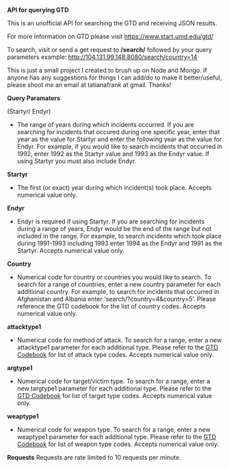 **API for querying GTD**

This is an unofficial API for searching the GTD and receiving JSON results. 

For more information on GTD please visit https://www.start.umd.edu/gtd/

To search, visit or send a get request to **/search/** followed by your query parameters
example: http://104.131.99.148:8080/search/country=14

This is just a small project I created to brush up on Node and Mongo. If anyone has any suggestions for things I can add/do to make it better/useful, please shoot me an email at tatianafrank at gmail. Thanks!

**Query Paramaters**

(Startyr/ Endyr)
 - The range of years during which incidents occurred. If you are searching for incidents that occured during one specific year, enter that year as the value for Startyr and enter the following year as the value for Endyr. For example, if you would like to search incidents that occurred in 1992, enter 1992 as the Startyr value and 1993 as the Endyr value. If using Startyr you must also include Endyr.

**Startyr**
- The first (or exact) year during which incident(s) took place. Accepts numerical value only.

**Endyr**
- Endyr is required if using Startyr. If you are searching for incidents during a range of years, Endyr would be the end of the range but not included in the range. For example, to search incidents which took place during 1991-1993 including 1993 enter 1994 as the Endyr and 1991 as the Startyr. Accepts numerical value only.

**Country**
- Numerical code for country or countries you would like to search. To search for a range of countries, enter a new country parameter for each additional country. For example, to search for incidents that occurred in Afghanistan and Albania enter 'search/?country=4&amp;country=5'. Please reference the GTD codebook for the list of country codes. Accepts numerical value only.

**attacktype1**
- Numerical code for method of attack. To search for a range, enter a new attacktype1 parameter for each additional type. Please refer to the <a href="https://www.start.umd.edu/gtd/downloads/Codebook.pdf">GTD Codebook</a> for list of attack type codes. Accepts numerical value only.

**argtype1**
- Numerical code for target/victim type. To search for a range, enter a new targtype1 parameter for each additional type. Please refer to the <a href="https://www.start.umd.edu/gtd/downloads/Codebook.pdf">GTD Codebook</a> for list of target type codes. Accepts numerical value only.

**weaptype1**
 - Numerical code for weapon type. To search for a range, enter a new weaptype1 parameter for each additional type. Please refer to the <a href="https://www.start.umd.edu/gtd/downloads/Codebook.pdf">GTD Codebook</a> for list of weapon type codes. Accepts numerical value only.


**Requests**
Requests are rate limited to 10 requests per minute.

